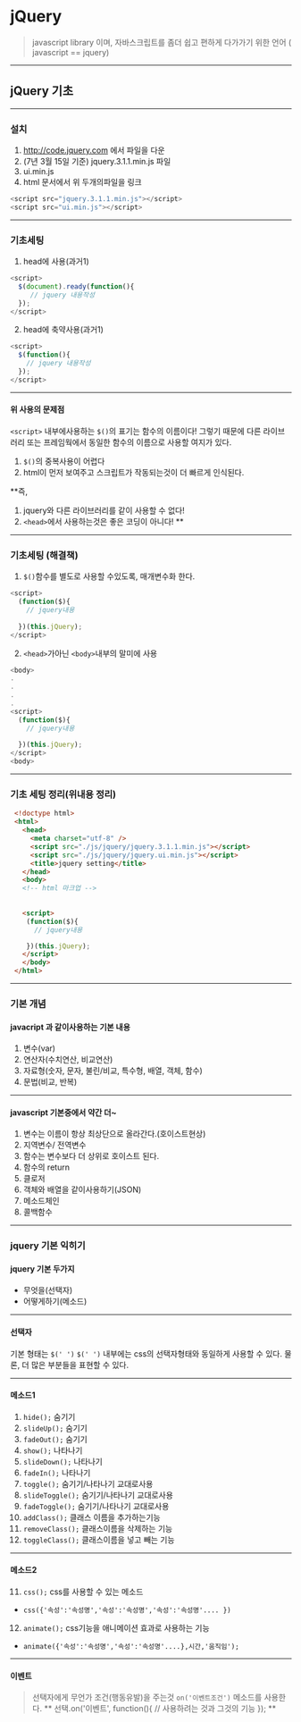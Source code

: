 # jQuery
> javascript library 이며, 자바스크립트를 좀더 쉽고 편하게 다가가기 위한 언어 ( javascript == jquery)
___
## jQuery 기초
___
 ### 설치
1. http://code.jquery.com 에서 파일을 다운
2. (7년 3월 15일 기준) jquery.3.1.1.min.js 파일
3. ui.min.js
4. html 문서에서 위 두개의파일을 링크

```javascript
<script src="jquery.3.1.1.min.js"></script>
<script src="ui.min.js"></script>
```
___
 ### 기초세팅
 1. head에 사용(과거1)
 ```javascript
 <script>
   $(document).ready(function(){
      // jquery 내용작성
   }); 
 </script>
 ```
 2. head에 축약사용(과거1)
```javascript
<script>
  $(function(){
    // jquery 내용작성
  });
</script>
```
___
#### 위 사용의 문제점
`<script>` 내부에사용하는 `$()`의 표기는 함수의 이름이다!
그렇기 때문에 다른 라이브러리 또는 프레임웍에서 동일한 함수의 이름으로 사용할 여지가 있다.
1. `$()`의 중복사용이 어렵다
2. html이 먼저 보여주고 스크립트가 작동되는것이 더 빠르게 인식된다.

**즉, 
  1. jquery와 다른 라이브러리를 같이 사용할 수 없다!
  2. `<head>`에서 사용하는것은 좋은 코딩이 아니다!
**
___
### 기초세팅 (해결책)
1. `$()`함수를 별도로 사용할 수있도록, 매개변수화 한다.
```javascript
<script>
  (function($){
    // jquery내용
  
  })(this.jQuery);
</script>
```

2. `<head>`가아닌 `<body>`내부의 말미에 사용
```javascript
<body>
.
.
.
.
<script>
  (function($){
    // jquery내용
  
  })(this.jQuery);
</script>
<body>
```
___
### 기초 세팅 정리(위내용 정리)
```html
 <!doctype html>
 <html>
   <head>
     <meta charset="utf-8" />
     <script src="./js/jquery/jquery.3.1.1.min.js"></script>
     <script src="./js/jquery/jquery.ui.min.js"></script>
     <title>jquery setting</title>
   </head>
   <body>
   <!-- html 마크업 -->
   
   
   <script>
    (function($){
      // jquery내용

    })(this.jQuery);
   </script>
   </body>
 </html>
```

___
### 기본 개념
#### javacript 과 같이사용하는 기본 내용
1. 변수(var)
2. 연산자(수치연산, 비교연산)
3. 자료형(숫자, 문자, 불린/비교, 특수형, 배열, 객체, 함수)
4. 문법(비교, 반복)

___
#### javascript 기본중에서 약간 더~
1. 변수는 이름이 항상 최상단으로 올라간다.(호이스트현상)
2. 지역변수/ 전역변수
3. 함수는 변수보다 더 상위로 호이스트 된다.
4. 함수의 return
5. 클로저
5. 객체와 배열을 같이사용하기(JSON)
6. 메소드체인
7. 콜백함수

___
### jquery 기본 익히기
#### jquery 기본 두가지
  - 무엇을(선택자)
  - 어떻게하기(메소드)

___
#### 선택자
기본 형태는 `$(' ')`
`$(' ')` 내부에는 css의 선택자형태와 동일하게 사용할 수 있다.
물론, 더 많은 부분들을 표현할 수 있다.


___
#### 메소드1
1. `hide();`  숨기기
2. `slideUp();` 숨기기
3. `fadeOut();` 숨기기
4. `show();` 나타나기
4. `slideDown();` 나타나기
4. `fadeIn();` 나타나기
5. `toggle();` 숨기기/나타나기 교대로사용
6. `slideToggle();` 숨기기/나타나기 교대로사용
7. `fadeToggle();` 숨기기/나타나기 교대로사용
8. `addClass();`  클래스 이름을 추가하는기능
9. `removeClass();` 클래스이름을 삭제하는 기능
10. `toggleClass();` 클래스이름을 넣고 빼는 기능

___
#### 메소드2
11. `css();` css를 사용할 수 있는 메소드
  - `css({'속성':'속성명','속성':'속성명','속성':'속성명'.... })`
12. `animate();` css기능을 애니메이션 효과로 사용하는 기능
  - `animate({'속성':'속성명','속성':'속성명'....},시간,'움직임');`

___
#### 이벤트
>선택자에게 무언가 조건(행동유발)을 주는것
`on('이벤트조건')` 메소드를 사용한다.
** 선택.on('이벤트', function(){ 
  // 사용하려는 것과 그것의 기능 
  });
**


































